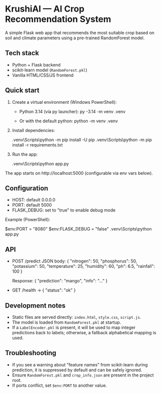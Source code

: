 # KrushiAI — AI Crop Recommendation System

A simple Flask web app that recommends the most suitable crop based on soil and climate parameters using a pre-trained RandomForest model.

## Tech stack
- Python + Flask backend
- scikit-learn model (`RandomForest.pkl`)
- Vanilla HTML/CSS/JS frontend

## Quick start

1) Create a virtual environment (Windows PowerShell):

   - Python 3.14 (via py launcher):
     py -3.14 -m venv .venv

   - Or with the default python:
     python -m venv .venv

2) Install dependencies:

   .venv\Scripts\python -m pip install -U pip
   .venv\Scripts\python -m pip install -r requirements.txt

3) Run the app:

   .venv\Scripts\python app.py

The app starts on http://localhost:5000 (configurable via env vars below).

## Configuration
- HOST: default 0.0.0.0
- PORT: default 5000
- FLASK_DEBUG: set to "true" to enable debug mode

Example (PowerShell):

   $env:PORT = "8080"
   $env:FLASK_DEBUG = "false"
   .venv\Scripts\python app.py

## API
- POST /predict
  JSON body:
  {
    "nitrogen": 50,
    "phosphorus": 50,
    "potassium": 50,
    "temperature": 25,
    "humidity": 60,
    "ph": 6.5,
    "rainfall": 100
  }

  Response:
  {
    "prediction": "mango",
    "info": "..."
  }

- GET /health -> { "status": "ok" }

## Development notes
- Static files are served directly: `index.html`, `style.css`, `script.js`.
- The model is loaded from `RandomForest.pkl` at startup.
- If a `LabelEncoder.pkl` is present, it will be used to map integer predictions back to labels; otherwise, a fallback alphabetical mapping is used.

## Troubleshooting
- If you see a warning about "feature names" from scikit-learn during prediction, it is suppressed by default and can be safely ignored.
- Ensure `RandomForest.pkl` and `crop_info.json` are present in the project root.
- If ports conflict, set `$env:PORT` to another value.

